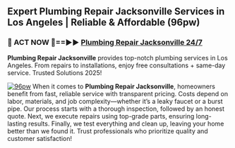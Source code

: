 ## Expert Plumbing Repair Jacksonville Services in Los Angeles | Reliable & Affordable (96pw)  

<h3>🚿 ACT NOW 🌟==►► <a href="https://tinyurl.com/2ne6vx2x" rel="nofollow">Plumbing Repair Jacksonville 24/7</a></h3>

**Plumbing Repair Jacksonville** provides top-notch plumbing services in Los Angeles. From repairs to installations, enjoy free consultations + same-day service. Trusted Solutions 2025!

[![96pw](https://i.imgur.com/4PFF4AK.jpeg)](https://tinyurl.com/2ne6vx2x)
When it comes to **Plumbing Repair Jacksonville**, homeowners benefit from fast, reliable service with transparent pricing. Costs depend on labor, materials, and job complexity—whether it’s a leaky faucet or a burst pipe. Our process starts with a thorough inspection, followed by an honest quote. Next, we execute repairs using top-grade parts, ensuring long-lasting results. Finally, we test everything and clean up, leaving your home better than we found it. Trust professionals who prioritize quality and customer satisfaction!